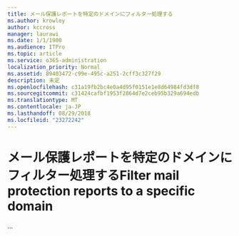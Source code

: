 ```yaml
---
title: メール保護レポートを特定のドメインにフィルター処理する
ms.author: krowley
author: kccross
manager: laurawi
ms.date: 1/1/1900
ms.audience: ITPro
ms.topic: article
ms.service: o365-administration
localization_priority: Normal
ms.assetid: 89403472-c99e-495c-a251-2cff3c327f29
description: 未定
ms.openlocfilehash: c31a19fb2bc4e0a4d95f0151e1e8d64984fd3df8
ms.sourcegitcommit: c31424cafbf1953f2864d7e2ceb95b329a694edb
ms.translationtype: MT
ms.contentlocale: ja-JP
ms.lasthandoff: 08/29/2018
ms.locfileid: "23272242"
---
```

# <a name="filter-mail-protection-reports-to-a-specific-domain"></a><span data-ttu-id="32366-103">メール保護レポートを特定のドメインにフィルター処理する</span><span class="sxs-lookup"><span data-stu-id="32366-103">Filter mail protection reports to a specific domain</span></span>

<span data-ttu-id="32366-104">...</span><span class="sxs-lookup"><span data-stu-id="32366-104"></span></span>